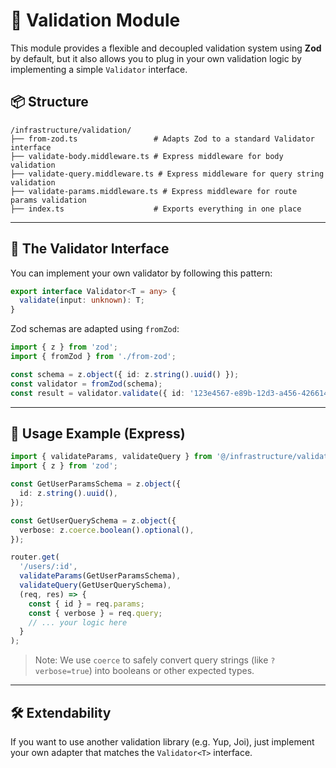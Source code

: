 # 🧪 Validation Module

This module provides a flexible and decoupled validation system using **Zod** by default, but it also allows you to plug in your own validation logic by implementing a simple `Validator` interface.

## 📦 Structure

```
/infrastructure/validation/
├── from-zod.ts                 # Adapts Zod to a standard Validator interface
├── validate-body.middleware.ts # Express middleware for body validation
├── validate-query.middleware.ts # Express middleware for query string validation
├── validate-params.middleware.ts # Express middleware for route params validation
├── index.ts                    # Exports everything in one place
```

---

## 🧩 The Validator Interface

You can implement your own validator by following this pattern:

```ts
export interface Validator<T = any> {
  validate(input: unknown): T;
}
```

Zod schemas are adapted using `fromZod`:

```ts
import { z } from 'zod';
import { fromZod } from './from-zod';

const schema = z.object({ id: z.string().uuid() });
const validator = fromZod(schema);
const result = validator.validate({ id: '123e4567-e89b-12d3-a456-426614174000' });
```

---

## 🚀 Usage Example (Express)

```ts
import { validateParams, validateQuery } from '@/infrastructure/validation';
import { z } from 'zod';

const GetUserParamsSchema = z.object({
  id: z.string().uuid(),
});

const GetUserQuerySchema = z.object({
  verbose: z.coerce.boolean().optional(),
});

router.get(
  '/users/:id',
  validateParams(GetUserParamsSchema),
  validateQuery(GetUserQuerySchema),
  (req, res) => {
    const { id } = req.params;
    const { verbose } = req.query;
    // ... your logic here
  }
);
```

> Note: We use `coerce` to safely convert query strings (like `?verbose=true`) into booleans or other expected types.

---

## 🛠️ Extendability

If you want to use another validation library (e.g. Yup, Joi), just implement your own adapter that matches the `Validator<T>` interface.
